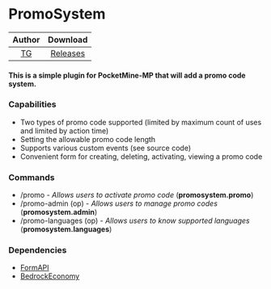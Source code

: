 # PromoSystem

| Author | Download |
|:--:|:--:|
|[TG](https://t.me/layton_24)|[Releases](https://github.com/Layton-L/PromoSystem/releases)|

#### This is a simple plugin for PocketMine-MP that will add a promo code system.

### Capabilities
* Two types of promo code supported (limited by maximum count of uses and limited by action time)
* Setting the allowable promo code length
* Supports various custom events (see source code)
* Convenient form for creating, deleting, activating, viewing a promo code

### Commands
* /promo - *Allows users to activate promo code* (**promosystem.promo**)
* /promo-admin (op) - *Allows users to manage promo codes* (**promosystem.admin**)
* /promo-languages (op) - *Allows users to know supported languages* (**promosystem.languages**)

### Dependencies
* [FormAPI](https://github.com/jojoe77777/FormAPI)
* [BedrockEconomy](https://github.com/cooldogedev/BedrockEconomy)
